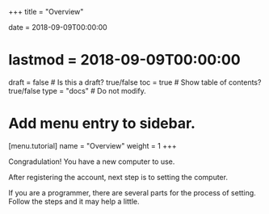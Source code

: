 +++
title = "Overview"

date = 2018-09-09T00:00:00
# lastmod = 2018-09-09T00:00:00

draft = false  # Is this a draft? true/false
toc = true  # Show table of contents? true/false
type = "docs"  # Do not modify.

# Add menu entry to sidebar.
[menu.tutorial]
  name = "Overview"
  weight = 1
+++

Congradulation! You have a new computer to use.

After registering the account, next step is to setting the computer.

If you are a programmer, there are several parts for the process of setting. Follow the steps and it may help a little.

